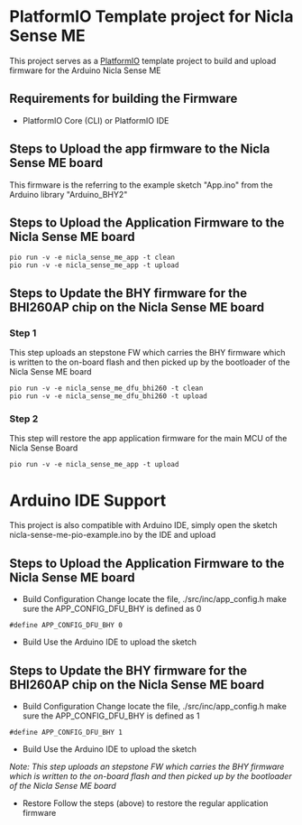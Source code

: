 # PlatformIO Template project for Nicla Sense ME

This project serves as a [PlatformIO](https://platformio.org/) template project to build and upload firmware for the Arduino Nicla Sense ME


## Requirements for building the Firmware
- PlatformIO Core (CLI) or PlatformIO IDE

## Steps to Upload the app firmware to the Nicla Sense ME board
This firmware is the referring to the example sketch "App.ino" from the Arduino library "Arduino_BHY2"

## Steps to Upload the Application Firmware to the Nicla Sense ME board
```
pio run -v -e nicla_sense_me_app -t clean
pio run -v -e nicla_sense_me_app -t upload
```

## Steps to Update the BHY firmware for the BHI260AP chip on the Nicla Sense ME board

### Step 1
This step uploads an stepstone FW which carries the BHY firmware which is written to the on-board flash and then picked up by the bootloader of the Nicla Sense ME board
```
pio run -v -e nicla_sense_me_dfu_bhi260 -t clean
pio run -v -e nicla_sense_me_dfu_bhi260 -t upload
```
### Step 2
This step will restore the app application firmware for the main MCU of the Nicla Sense Board
```
pio run -v -e nicla_sense_me_app -t upload
```


# Arduino IDE Support
This project is also compatible with Arduino IDE, simply open the sketch nicla-sense-me-pio-example.ino by the IDE and upload
## Steps to Upload the Application Firmware to the Nicla Sense ME board
- Build Configuration Change
locate the file, ./src/inc/app_config.h
make sure the APP_CONFIG_DFU_BHY is defined as 0
```
#define APP_CONFIG_DFU_BHY 0
```
- Build
Use the Arduino IDE to upload the sketch

## Steps to Update the BHY firmware for the BHI260AP chip on the Nicla Sense ME board

- Build Configuration Change
locate the file, ./src/inc/app_config.h
make sure the APP_CONFIG_DFU_BHY is defined as 1
```
#define APP_CONFIG_DFU_BHY 1
```
- Build
Use the Arduino IDE to upload the sketch

_Note:
This step uploads an stepstone FW which carries the BHY firmware which is written to the on-board flash and then picked up by the bootloader of the Nicla Sense ME board_


- Restore
Follow the steps (above) to restore the regular application firmware

